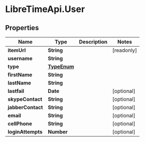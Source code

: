 # LibreTimeApi.User

## Properties

Name | Type | Description | Notes
------------ | ------------- | ------------- | -------------
**itemUrl** | **String** |  | [readonly] 
**username** | **String** |  | 
**type** | [**TypeEnum**](TypeEnum.md) |  | 
**firstName** | **String** |  | 
**lastName** | **String** |  | 
**lastfail** | **Date** |  | [optional] 
**skypeContact** | **String** |  | [optional] 
**jabberContact** | **String** |  | [optional] 
**email** | **String** |  | [optional] 
**cellPhone** | **String** |  | [optional] 
**loginAttempts** | **Number** |  | [optional] 


